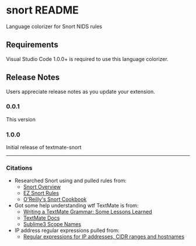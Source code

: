 # snort README

Language colorizer for Snort NIDS rules

## Requirements

Visual Studio Code 1.0.0+ is required to use this language colorizer.

## Release Notes

Users appreciate release notes as you update your extension.

### 0.0.1

This version

### 1.0.0

Initial release of textmate-snort

-----------------------------------------------------------------------------------------------------------

### Citations
* Researched Snort using and pulled rules from:
    * [Snort Overview](http://manual-snort-org.s3-website-us-east-1.amazonaws.com/node28.html)
    * [EZ Snort Rules](http://www.vorant.com/files/EZ_Snort_Rules.pdf)
    * [O'Reilly's Snort Cookbook](http://commons.oreilly.com/wiki/index.php/Snort_Cookbook/Rules_and_Signatures#How_to_Build_Rules)
* Got some help understanding wtf TextMate is from:
    * [Writing a TextMate Grammar: Some Lessons Learned](http://www.apeth.com/nonblog/stories/textmatebundle.html)
    * [TextMate Docs](http://manual.macromates.com/en/language_grammars)
    * [Sublime3 Scope Names](https://www.sublimetext.com/docs/3/scope_naming.html)
* IP address regular expressions pulled from:
    * [Regular expressions for IP addresses, CIDR ranges and hostnames](http://blog.markhatton.co.uk/2011/03/15/regular-expressions-for-ip-addresses-cidr-ranges-and-hostnames/)
